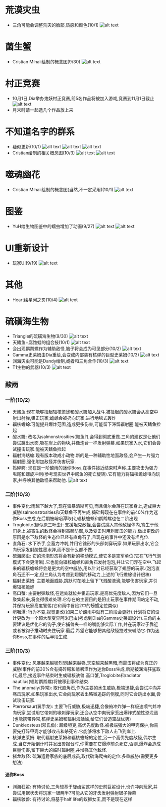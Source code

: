 # 荒漠灾虫
- 三角可能会调整荒灾的脸部,质感和颜色(10/1)
  ![alt text](../Themed/DS/text_DS2.jpg)

# 菌生蟹
- Cristian Mihaii绘制的概念图(9/30)
  ![alt text](../Themed/Crab/image_crabConcept.jpg)

# 村正竞赛
- 10月1日,Dia举办鬼妖村正竞赛,前5名作品将被加入游戏,竞赛到11月1日截止
  ![alt text](../Themed/MurasamaContest/image_contestPost.png)
- 月末时请一起选几个作品放上来

# 不知道名字的群系
- 疑似更新(10/1)
  ![alt text](../Themed/Others/image_stone.png)
  ![alt text](../Themed/Others/image_stone2.png)
  ![alt text](../Themed/Others/image_crystal.png)
- Cristian绘制的相关概念图(10/3)
  ![alt text](../Themed/Others/image_crystalBeast.png)
  ![alt text](../Themed/Others/image_crystalDress.png)

# 噬魂幽花
- Cristian Mihaii绘制的概念图(当然,不一定采用)(10/1)
  ![alt text](../Themed/Polter/image_polterConceptMihaii.jpg)

# 图鉴
- YuH给生物图鉴中的蠕虫增加了动画(9/27)
  ![alt text](../Themed/Others/image_wormy12.gif)
  ![alt text](../Themed/Others/image_wormy14.gif)

# UI重新设计
- 玩家UI(9/19)
  ![alt text](../Themed/Others/image_playerUI.png)

# 其他
- Heart绘星河之刃(10/4)
  ![alt text](../Themed/Resprites/Galactus.png)

# 硫磺海生物
- Triangle的硫磺海生物(9/30)
  ![alt text](../Themed/Sulphur_Sea/image_sulphurSeaCreatures.png)
- 天鳍鱼+腐蚀蛙的组合技(10/1)
  ![alt text](../Themed/Sulphur_Sea/ToadbirdAnimation-export.gif)
- 会出现鹦鹉螺作为辅助敌怪,脑子将会成为可见部分(10/2)
  ![alt text](../Themed/Sulphur_Sea/text_nautilus.png)
- Gamma史莱姆由Dia重绘,会变成内部装有核弹的巨型史莱姆(10/3)
  ![alt text](../Themed/Sulphur_Sea/text_nukeSlime.png)
- 渊海灾虫可能是Dandy绘制,或者和三角合作(10/3)
  ![alt text](../Themed/Sulphur_Sea/text_AS.png)
- T1生物的武器(10/3)
  ![alt text](../Themed/Sulphur_Sea/text_weaponsP1.png)

## 酸雨
### 一阶(10/2) ###
- 天鳍鱼:现在能够捡起辐核蟾蜍和酸水鳗加入战斗.被捡起的酸水鳗会从高空中射出射弹,狙击玩家;蟾蜍会被扔向玩家,进行地毯式轰炸
- 辐核蟾蜍:可能提升爆炸范围,造成更多伤害,可能留下滞留辐射圈.能被天鳍鱼捡起
- 酸水鳗: 改名为salmonstrosities(鲑鱼?),会得到彻底重做.三角的建议是让他们尝试跳出水面,吸在岸上的物块,并像炮台一样发射弹幕.如果玩家入水,它们会尝试撞击玩家.能被天鳍鱼捡起
- 辐射海蛞蝓:现有版本改成小动物.新的是一种辅助性地面敌怪,会产生一片强力辐射圈,强化附加敌怪并伤害玩家.
- 捣碎鳄: 现在是一阶酸雨的迷你Boss,在事件接近结束时声称.主要攻击为强力甩尾和螺旋冲刺(参考现实世界中鳄鱼的死亡旋转).它有能力将辐核蟾蜍甩向玩家,并呼唤其他敌怪来帮助他.
![alt text](../Themed/Sulphur_Sea/image_acidRainT1.png)

### 二阶(10/3) ###
- 事件变化:雨越下越大了,现在雷暴清晰可见,而且偶尔会落在玩家身上,造成巨大威胁!salmonstrosities和天鳍鱼不再生成,捣碎鳄现在在事件的前40%作为迷你Boss生成,在后期被峭咽潭取代,辐核蟾蜍和鹦鹉螺也在二阶出现 
- Troglobite(疑似原三叶虫): 支援坦克敌怪,会尝试跳入其他敌怪体内,寄生于他们身上,被寄生的敌怪会得到高额防御,以及受击时用刺反击的能力.做出更改的原因是水下敌怪的生态位已经有直角石了,且现在的事件中还没有坦克位.
- 直角石: 水下杀手,会蓄力冲刺,并用它锥形的头部刺穿玩家.如果玩家出水,它会向玩家发射酸性墨水弹,而不是什么都不做. 
- 硫海爬虫: 它的泡泡形态将会有新的移动模式,使它多是空军单位(它在飞行气泡模式下会更清晰).它也能向辐核蟾蜍和直角石发射泡泡,并让它们浮在空中.飞起来的辐核蟾蜍将会是更大的空中威胁,用以针对已经获取了翅膀的玩家.(泡泡直角石还不一定,但三角认为考虑到翅膀的移动力,上述的飞行蟾蜍设计很棒)
- 辐射史莱姆: 主要地面威胁,跳跃时在地上留下飞溅酸液滴,能够伤害玩家,并引爆辐核蟾蜍
- 高口蟹: 主要射弹敌怪,在远处就位并狙击玩家.是高优先度敌人,因为它们一旦聚集起来,将变得很难处理.它存在的主要目的是阻止玩家在事件期间站定不动,并保持玩家高度警惕(它和雨中冒险2中的螃蟹定位类似)
- 峭咽潭: 行为不变,视觉更改(如果二阶酸雨中就有二阶段会更好).计划将它的设计更改为一个超大型变异阿米巴虫(考虑到Dia的Gamma史莱姆设计).三角的主要建议是优化它的钩子,使它捕兽夹一样的嘴能够实际工作,并在玩家过于靠近或者被钩子推动时夹住玩家.最后,希望它能够把其他敌怪拉过来辅助它.作为迷你Boss,在事件的后半段生成. 

### 三阶(10/3) ###
- 事件变化: 风暴越来越猛烈!风越来越强,天空越来越黑暗,而雷击将成为真正的威胁!事件的前30%会有捣碎鳄和峭咽潭作为迷你Boss生成,后期被渊海狂鲨取代,最后,接近事件结束时生成辐核骇兽.高口蟹,Troglobite和radiator nautilus(辐射鹦鹉螺)将被移到事件结束.
- The anomaly(异常): 取代直角石,作为主要的水生威胁,极端迅捷,会尝试冲向并痛击玩家.如果玩家出水,它会向玩家丢出略微追踪的侧膜,同时它会跳出水面,尝试攻击玩家.
- Pterrorsaur(翼手龙): 主要飞行威胁,极端迅捷,会像俯冲炸弹一样极速喷气并冲向玩家,尝试用它带刺的喙刺穿玩家.还会从空中向玩家丢出爆炸式酸性恐龙蛋(也能携带异常,核弹史莱姆和辐射海蛞蝓,给它们营造空战优势)
- Dunkleosteus(邓氏鱼): 超级坦克,高优先度敌怪.被极端强大的甲壳保护,你需要先打碎甲壳才能够攻击和杀死它.它能够将水下敌人击飞到岸上.
- 核弹史莱姆: 取代辐射史莱姆和辐核蟾蜍的定位,另一个高优先度敌怪,偶尔生成.当它开始倒计时并发出警报音时,你需要在它爆炸前杀死它,否则,爆炸会造成巨量伤害,留下巨大的临时辐射圈,并增强其他敌怪. 
- 猪龙敌怪: 硫海遗爵家族的底层成员,取代硫海爬虫的定位:多重威胁(需要更多想法)
#### 迷你Boss ####
- 渊海狂鲨: 有待讨论,三角想基于旋齿鲨这样的史前巨鲨设计,也许冲向玩家,并尝试用锯状齿将玩家一锯两半?可能从它的牙齿发射弹射锯子弹幕
- 辐核骇兽: 有待讨论,将基于half life的蚁狮女王,而不是现在这样